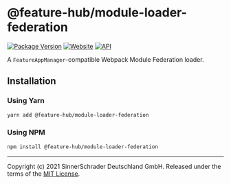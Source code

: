 # @feature-hub/module-loader-federation

[![Package Version][package-badge]][package-npm]
[![Website][website-badge]][website] [![API][api-badge]][api]

A `FeatureAppManager`-compatible Webpack Module Federation loader.

## Installation

### Using Yarn

```sh
yarn add @feature-hub/module-loader-federation
```

### Using NPM

```sh
npm install @feature-hub/module-loader-federation
```

---

Copyright (c) 2021 SinnerSchrader Deutschland GmbH. Released under the
terms of the [MIT License][license].

[api]: https://feature-hub.io/@feature-hub/module-loader-federation/
[api-badge]:
  https://img.shields.io/badge/API-%40feature--hub%2Fmodule--loader--federation-%23ea3458.svg
[license]: https://github.com/sinnerschrader/feature-hub/blob/master/LICENSE
[package-badge]: https://img.shields.io/npm/v/@feature-hub/module-loader-federation.svg
[package-npm]: https://www.npmjs.com/package/@feature-hub/module-loader-federation
[website]: https://feature-hub.io/
[website-badge]:
  https://img.shields.io/badge/Website-feature--hub.io-%23500dc5.svg
